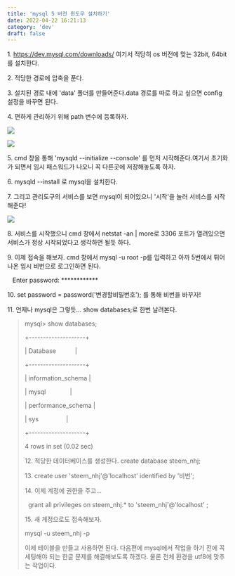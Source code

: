 ```yaml
---
title: 'mysql 5 버전 윈도우 설치하기'
date: 2022-04-22 16:21:13
category: 'dev'
draft: false
---
```


1. https://dev.mysql.com/downloads/ 여기서 적당히 os 버전에 맞는 32bit, 64bit를 설치한다.

  

2\. 적당한 경로에 압축을 푼다.

  

3\. 설치된 경로 내에 'data' 폴더를 만들어준다.data 경로를 따로 하고 싶으면 config 설정을 바꾸면 된다. 

  

4\. 편하게 관리하기 위해 path 변수에 등록하자.

  

![](https://steemitimages.com/DQmSCBEZb9siaUoeWpdgBHwANiiWp3G5GYYci7JSH5vTHb3/image.png)

  

![](https://steemitimages.com/DQmQx2GzgYmSppHpwzTU9gtNZgjhFcpK6zjdGVCDGusbzWp/image.png)

  

5\. cmd 창을 통해 'mysqld --initialize --console' 를 먼저 시작해준다.여기서 초기화가 되면서 임시 패스워드가 나오니 꼭 다른곳에 저장해놓도록 하자.

  

6\. mysqld --install 로 mysql을 설치한다.

  

7\. 그리고 관리도구의 서비스를 보면 mysql이 되어있으니 '시작'을 눌러 서비스를 시작해준다! 

  

![](https://steemitimages.com/DQmW2JuBJXbyCg3pgYstiDa6o3zJYyEPunPJ18GbDSZCzbJ/image.png)

  

8\. 서비스를 시작했으니 cmd 창에서 netstat -an | more로 3306 포트가 열려있으면 서비스가 정상 시작되었다고 생각하면 될듯 하다.

  

9\. 이제 접속을 해보자. cmd 창에서 mysql -u root -p를 입력하고 아까 5번에서 튀어나온 임시 비번으로 로그인하면 된다.

   Enter password: \*\*\*\*\*\*\*\*\*\*\*\*

  

10\. set password = password('변경할비밀번호'); 를 통해 비번을 바꾸자!

  
11\. 언제나 mysql은 그렇듯... show databases;로 한번 날려본다.  

  

> mysql> show databases;
> 
> +--------------------+
> 
> | Database           |
> 
> +--------------------+
> 
> | information\_schema |
> 
> | mysql              |
> 
> | performance\_schema |
> 
> | sys                |
> 
> +--------------------+
> 
> 4 rows in set (0.02 sec)
> 
>   
> 
> 12\. 적당한 데이터베이스를 생성한다. create database steem\_nhj;
> 
>   
> 
> 13. create user 'steem\_nhj'@'localhost' identified by '비번';
> 
>   
> 
> 14\. 이제 계정에 권한을 주고...
> 
>   grant all privileges on steem\_nhj.\* to 'steem\_nhj'@'localhost' ;
> 
>   
> 
> 15\. 새 계정으로도 접속해보자. 
> 
> mysql -u steem\_nhj -p
> 
>   
> 
> 이제 테이블을 만들고 사용하면 된다. 다음편에 mysql에서 작업을 하기 전에 꼭 세팅해야 되는 한글 문제를 해결해보도록 하겠다. 물론 전체 환경을 utf8에 맞추는 작업이다. 
> 
>   
> 
>   
> 
>   
> 
>
